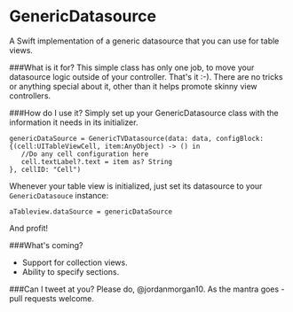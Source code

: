 # GenericDatasource
A Swift implementation of a generic datasource that you can use for table views.

###What is it for?
This simple class has only one job, to move your datasource logic outside of your controller. That's it :-). There are no tricks or anything special about it, other than it helps promote skinny view controllers.

###How do I use it?
Simply set up your GenericDatasource class with the information it needs in its initializer.

    genericDataSource = GenericTVDatasource(data: data, configBlock: {(cell:UITableViewCell, item:AnyObject) -> () in
       //Do any cell configuration here
       cell.textLabel?.text = item as? String
    }, cellID: "Cell")

Whenever your table view is initialized, just set its datasource to your `GenericDatasouce` instance:

    aTableview.dataSource = genericDataSource

And profit!

###What's coming?
  - Support for collection views.
  - Ability to specify sections.

###Can I tweet at you?
Please do, @jordanmorgan10. As the mantra goes - pull requests welcome.
